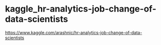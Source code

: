 # kaggle_hr-analytics-job-change-of-data-scientists
https://www.kaggle.com/arashnic/hr-analytics-job-change-of-data-scientists
